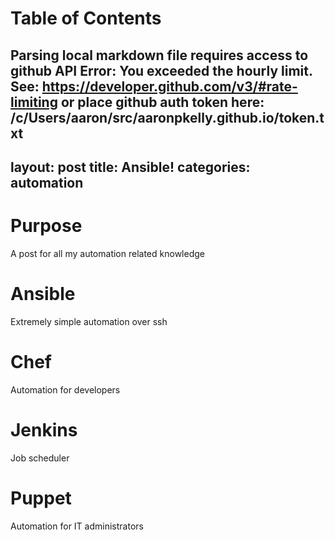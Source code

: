 
Table of Contents
=================

Parsing local markdown file requires access to github API
Error: You exceeded the hourly limit. See: https://developer.github.com/v3/#rate-limiting
or place github auth token here: /c/Users/aaron/src/aaronpkelly.github.io/token.txt
---
layout:		post
title:		Ansible!
categories:	automation
---

# Purpose
A post for all my automation related knowledge

# Ansible
Extremely simple automation over ssh

# Chef
Automation for developers

# Jenkins
Job scheduler

# Puppet
Automation for IT administrators
